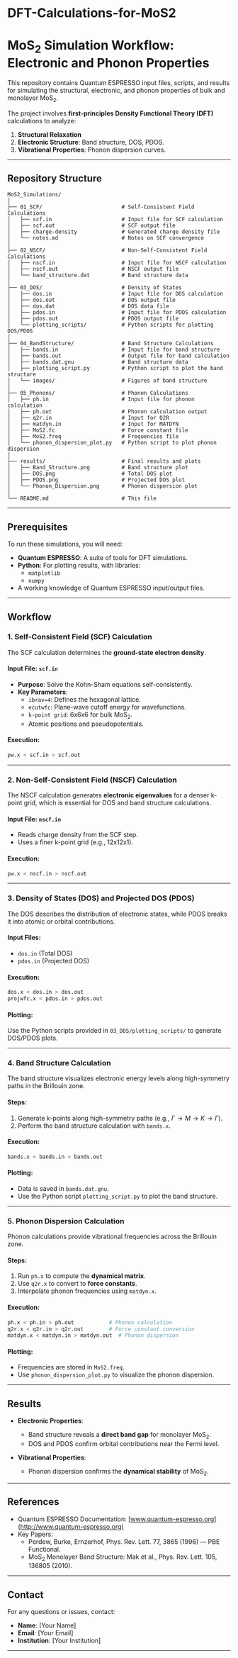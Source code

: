 # DFT-Calculations-for-MoS2

# **MoS$_2$ Simulation Workflow: Electronic and Phonon Properties**
This repository contains Quantum ESPRESSO input files, scripts, and results for simulating the structural, electronic, and phonon properties of bulk and monolayer MoS$_2$.

The project involves **first-principles Density Functional Theory (DFT)** calculations to analyze:
1. **Structural Relaxation**
2. **Electronic Structure**: Band structure, DOS, PDOS.
3. **Vibrational Properties**: Phonon dispersion curves.

---

## **Repository Structure**
```plaintext
MoS2_Simulations/
│
├── 01_SCF/                         # Self-Consistent Field Calculations
│   ├── scf.in                      # Input file for SCF calculation
│   ├── scf.out                     # SCF output file
│   ├── charge-density              # Generated charge density file
│   └── notes.md                    # Notes on SCF convergence
│
├── 02_NSCF/                        # Non-Self-Consistent Field Calculations
│   ├── nscf.in                     # Input file for NSCF calculation
│   ├── nscf.out                    # NSCF output file
│   └── band_structure.dat          # Band structure data
│
├── 03_DOS/                         # Density of States
│   ├── dos.in                      # Input file for DOS calculation
│   ├── dos.out                     # DOS output file
│   ├── dos.dat                     # DOS data file
│   ├── pdos.in                     # Input file for PDOS calculation
│   ├── pdos.out                    # PDOS output file
│   └── plotting_scripts/           # Python scripts for plotting DOS/PDOS
│
├── 04_BandStructure/               # Band Structure Calculations
│   ├── bands.in                    # Input file for band structure
│   ├── bands.out                   # Output file for band calculation
│   ├── bands.dat.gnu               # Band structure data
│   ├── plotting_script.py          # Python script to plot the band structure
│   └── images/                     # Figures of band structure
│
├── 05_Phonons/                     # Phonon Calculations
│   ├── ph.in                       # Input file for phonon calculation
│   ├── ph.out                      # Phonon calculation output
│   ├── q2r.in                      # Input for Q2R
│   ├── matdyn.in                   # Input for MATDYN
│   ├── MoS2.fc                     # Force constant file
│   ├── MoS2.freq                   # Frequencies file
│   └── phonon_dispersion_plot.py   # Python script to plot phonon dispersion
│
├── results/                        # Final results and plots
│   ├── Band_Structure.png          # Band structure plot
│   ├── DOS.png                     # Total DOS plot
│   ├── PDOS.png                    # Projected DOS plot
│   └── Phonon_Dispersion.png       # Phonon dispersion plot
│
└── README.md                       # This file
```

---

## **Prerequisites**
To run these simulations, you will need:
- **Quantum ESPRESSO**: A suite of tools for DFT simulations.
- **Python**: For plotting results, with libraries:
  - `matplotlib`
  - `numpy`
- A working knowledge of Quantum ESPRESSO input/output files.

---

## **Workflow**

### **1. Self-Consistent Field (SCF) Calculation**
The SCF calculation determines the **ground-state electron density**.

#### **Input File: `scf.in`**
- **Purpose**: Solve the Kohn-Sham equations self-consistently.
- **Key Parameters**:
  - `ibrav=4`: Defines the hexagonal lattice.
  - `ecutwfc`: Plane-wave cutoff energy for wavefunctions.
  - `k-point grid`: 6x6x6 for bulk MoS$_2$.
  - Atomic positions and pseudopotentials.

#### **Execution**:
```bash
pw.x < scf.in > scf.out
```

---

### **2. Non-Self-Consistent Field (NSCF) Calculation**
The NSCF calculation generates **electronic eigenvalues** for a denser k-point grid, which is essential for DOS and band structure calculations.

#### **Input File: `nscf.in`**
- Reads charge density from the SCF step.
- Uses a finer k-point grid (e.g., 12x12x1).

#### **Execution**:
```bash
pw.x < nscf.in > nscf.out
```

---

### **3. Density of States (DOS) and Projected DOS (PDOS)**
The DOS describes the distribution of electronic states, while PDOS breaks it into atomic or orbital contributions.

#### **Input Files**:
- `dos.in` (Total DOS)
- `pdos.in` (Projected DOS)

#### **Execution**:
```bash
dos.x < dos.in > dos.out
projwfc.x < pdos.in > pdos.out
```

#### **Plotting**:
Use the Python scripts provided in `03_DOS/plotting_scripts/` to generate DOS/PDOS plots.

---

### **4. Band Structure Calculation**
The band structure visualizes electronic energy levels along high-symmetry paths in the Brillouin zone.

#### **Steps**:
1. Generate k-points along high-symmetry paths (e.g., $\Gamma \to M \to K \to \Gamma$).
2. Perform the band structure calculation with `bands.x`.

#### **Execution**:
```bash
bands.x < bands.in > bands.out
```

#### **Plotting**:
- Data is saved in `bands.dat.gnu`.
- Use the Python script `plotting_script.py` to plot the band structure.

---

### **5. Phonon Dispersion Calculation**
Phonon calculations provide vibrational frequencies across the Brillouin zone.

#### **Steps**:
1. Run `ph.x` to compute the **dynamical matrix**.
2. Use `q2r.x` to convert to **force constants**.
3. Interpolate phonon frequencies using `matdyn.x`.

#### **Execution**:
```bash
ph.x < ph.in > ph.out           # Phonon calculation
q2r.x < q2r.in > q2r.out        # Force constant conversion
matdyn.x < matdyn.in > matdyn.out  # Phonon dispersion
```

#### **Plotting**:
- Frequencies are stored in `MoS2.freq`.
- Use `phonon_dispersion_plot.py` to visualize the phonon dispersion.

---

## **Results**
- **Electronic Properties**:
  - Band structure reveals a **direct band gap** for monolayer MoS$_2$.
  - DOS and PDOS confirm orbital contributions near the Fermi level.

- **Vibrational Properties**:
  - Phonon dispersion confirms the **dynamical stability** of MoS$_2$.

---

## **References**
- Quantum ESPRESSO Documentation: [www.quantum-espresso.org](http://www.quantum-espresso.org)
- Key Papers:
  - Perdew, Burke, Ernzerhof, Phys. Rev. Lett. 77, 3865 (1996) — PBE Functional.
  - MoS$_2$ Monolayer Band Structure: Mak et al., Phys. Rev. Lett. 105, 136805 (2010).

---

## **Contact**
For any questions or issues, contact:
- **Name**: [Your Name]
- **Email**: [Your Email]
- **Institution**: [Your Institution]

---
